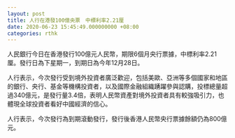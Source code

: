 ```yaml
---
layout: post
title: 人行在港發100億央票　中標利率2.21厘
date: 2020-06-23 15:45:49.000000000 +08:00
categories: rthk
---
```


人民銀行今日在香港發行100億元人民幣，期限6個月央行票據，中標利率2.21厘。發行日為下星期一，到期日為今年12月28日。

人行表示，今次發行受到境外投資者廣泛歡迎，包括美歐、亞洲等多個國家和地區的銀行、央行、基金等機構投資者，以及國際金融組織踴躍參與認購，投標總量超過340億元，是發行量3.4倍，表明人民幣資產對境外投資者具有較強吸引力，也體現全球投資者看好中國經濟的信心。

人行表示，今次發行為到期滾動發行，發行後香港人民幣央行票據餘額仍為800億元。
